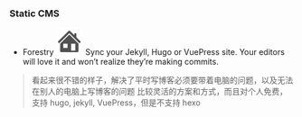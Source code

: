 ### Static CMS

- Forestry [![Website](../../images/website.svg)](https://forestry.io/) Sync your Jekyll, Hugo or VuePress site. Your editors will love it and won’t realize they’re making commits.
> 看起来很不错的样子，解决了平时写博客必须要带着电脑的问题，以及无法在别人的电脑上写博客的问题
> 比较灵活的方案和方式，而且对个人免费，支持 hugo, jekyll, VuePress，但是不支持 hexo
